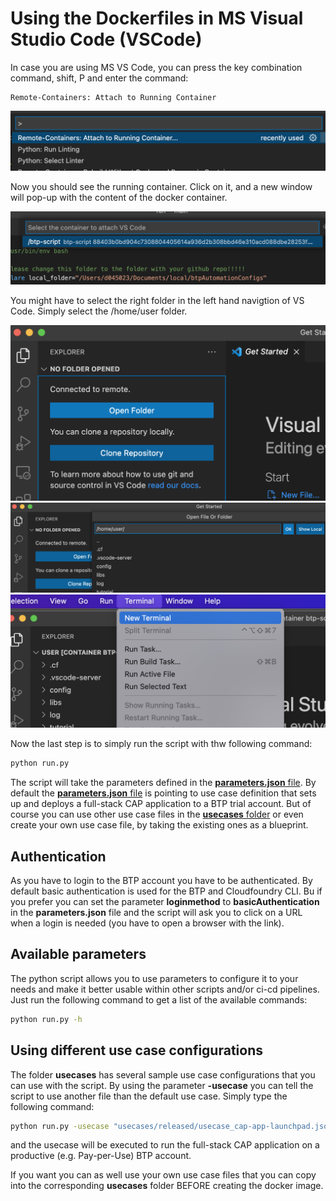 # Using the Dockerfiles in MS Visual Studio Code (VSCode)

In case you are using MS VS Code, you can press the key combination command, shift, P and enter the command:

```text
Remote-Containers: Attach to Running Container
```

<img src="pics/quick-guide-step06.png" alt="drawing"/> 

Now you should see the running container. Click on it, and a new window will pop-up with the content of the docker container.

<img src="pics/quick-guide-step07.png" alt="drawing"/> 

You might have to select the right folder in the left hand navigtion of VS Code. Simply select the /home/user folder.

<img src="pics/quick-guide-step08.png" alt="drawing"/> 

<img src="pics/quick-guide-step09.png" alt="drawing"/> 

<img src="pics/quick-guide-step10.png" alt="drawing"/> 

Now the last step is to simply run the script with thw following command:

```bash
python run.py
```

The script will take the parameters defined in the [**parameters.json** file](../parameters.json). By default the [**parameters.json** file](../parameters.json) is pointing to use case definition that sets up and deploys a full-stack CAP application to a BTP trial account. But of course you can use other use case files in the [**usecases** folder](../usecases/) or even create your own use case file, by taking the existing ones as a blueprint.

## Authentication

As you have to login to the BTP account you have to be authenticated. By default basic authentication is used for the BTP and Cloudfoundry CLI. Bu if you prefer you can set the parameter **loginmethod** to **basicAuthentication** in the **parameters.json** file and the script will ask you to click on a URL when a login is needed (you have to open a browser with the link).

## Available parameters

The python script allows you to use parameters to configure it to your needs and make it better usable within other scripts and/or ci-cd pipelines. Just run the following command to get a list of the available commands:

```bash
python run.py -h
```

## Using different use case configurations

The folder **usecases** has several sample use case configurations that you can use with the script. By using the parameter **-usecase** you can tell the script to use another file than the default use case. Simply type the following command:

```bash
python run.py -usecase "usecases/released/usecase_cap-app-launchpad.json"
```

and the usecase will be executed to run the full-stack CAP application on a productive (e.g. Pay-per-Use) BTP account.

If you want you can as well use your own use case files that you can copy into the corresponding **usecases** folder BEFORE creating the docker image.
